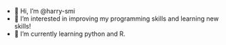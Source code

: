 - 👋 Hi, I’m @harry-smi
- 👀 I’m interested in improving my programming skills and learning new skills!
- 🌱 I’m currently learning python and R.

<!---
harry-smi/harry-smi is a ✨ special ✨ repository because its `README.md` (this file) appears on your GitHub profile.
You can click the Preview link to take a look at your changes.
--->
